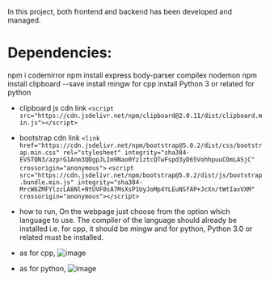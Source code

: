 In this project, both frontend and backend has been developed and managed.

# Dependencies:
npm i codemirror
npm install express body-parser compilex nodemon 
npm install clipboard --save
install mingw for cpp
install Python 3 or related for python

- clipboard js cdn link
`<script src="https://cdn.jsdelivr.net/npm/clipboard@2.0.11/dist/clipboard.min.js"></script>`

- bootstrap cdn link
`<link href="https://cdn.jsdelivr.net/npm/bootstrap@5.0.2/dist/css/bootstrap.min.css" rel="stylesheet" integrity="sha384-EVSTQN3/azprG1Anm3QDgpJLIm9Nao0Yz1ztcQTwFspd3yD65VohhpuuCOmLASjC" crossorigin="anonymous">`
`<script src="https://cdn.jsdelivr.net/npm/bootstrap@5.0.2/dist/js/bootstrap.bundle.min.js" integrity="sha384-MrcW6ZMFYlzcLA8Nl+NtUVF0sA7MsXsP1UyJoMp4YLEuNSfAP+JcXn/tWtIaxVXM" crossorigin="anonymous"></script>`

- how to run,
On the webpage just choose from the option which language to use. The compiler of the language should already be installed i.e. for cpp, it should be mingw and for python, Python 3.0 or related must be installed.

- as for cpp,
![image](https://github.com/ImDoubD/Code-Editor/assets/129399840/25f00569-2f71-4f24-9c81-75766d87e09e)

- as for python,
![image](https://github.com/ImDoubD/Code-Editor/assets/129399840/f159273d-dd3d-4320-81f9-97a55c687a3c)

